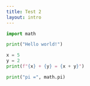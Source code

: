 ```yaml
---
title: Test 2
layout: intro
---
```


```python {monaco-run} {autorun:true}
import math

print("Hello world!")

x = 5
y = 2
print(f"{x} + {y} = {x + y}")

print("pi =", math.pi)
```
